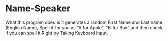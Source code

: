 # Name-Speaker
What this program does is it generates a random First Name and Last name (English Name), Spell it for you as "A for Apple", "B for Boy" and then check if you can spell it Right by Taking Keyboard Input. 
